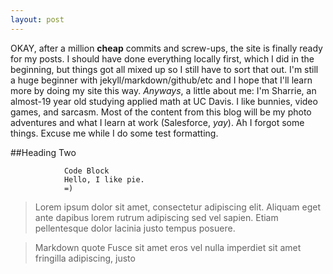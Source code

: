 ```yaml
---
layout: post
---
```

OKAY, after a million **cheap** commits and screw-ups, the site is finally ready for my posts. I should have done everything locally first, which I did in the beginning, but things got all mixed up so I still have to sort that out. I'm still a huge beginner with jekyll/markdown/github/etc and I hope that I'll learn more by doing my site this way. *Anyways*, a little about me: I'm Sharrie, an almost-19 year old studying applied math at UC Davis. I like bunnies, video games, and sarcasm. Most of the content from this blog will be my photo adventures and what I learn at work (Salesforce, *yay*). Ah I forgot some things. Excuse me while I do some test formatting.

##Heading Two

				Code Block
				Hello, I like pie.
				=)

<blockquote>
Lorem ipsum dolor sit amet, consectetur adipiscing elit. Aliquam eget ante dapibus lorem rutrum adipiscing sed vel sapien. Etiam pellentesque dolor lacinia justo tempus posuere. 
</blockquote>

> Markdown quote
> Fusce sit amet eros vel nulla imperdiet
> sit amet fringilla adipiscing, justo